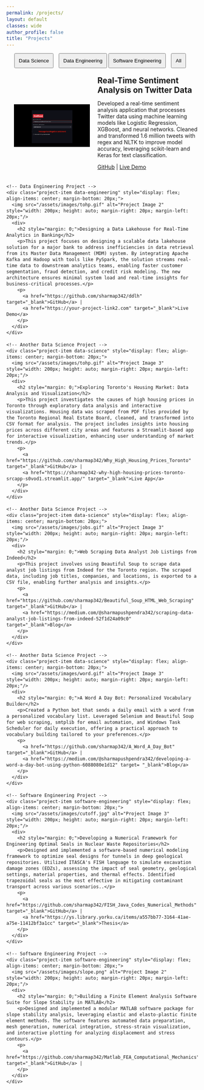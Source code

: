 ```yaml
---
permalink: /projects/
layout: default
classes: wide
author_profile: false
title: "Projects"
---
```


<div class="full-width-projects">
  <!-- Filter Navigation -->
  <div style="margin-bottom: 20px; text-align: center;">
    <button onclick="filterProjects('data-science')" style="margin-right: 10px; padding: 10px;">Data Science</button>
    <button onclick="filterProjects('data-engineering')" style="padding: 10px;">Data Engineering</button>
    <button onclick="filterProjects('software-engineering')" style="margin-right: 10px; padding: 10px;">Software Engineering</button>
    <button onclick="filterProjects('all')" style="margin-right: 10px; padding: 10px;">All</button>
  </div>

  <!-- Project List -->
  <div class="project" id="project-container">
    <!-- Data Science Project -->
    <div class="project-item data-science" style="display: flex; align-items: center; margin-bottom: 20px;">
      <img src="/assets/images/senti.gif" alt="Project Image 1" style="width: 200px; height: auto; margin-right: 20px; margin-left: 20px;"/>
      <div>
        <h2 style="margin: 0;">Real-Time Sentiment Analysis on Twitter Data</h2>
        <p>Developed a real-time sentiment analysis application that processes Twitter data using machine learning models like Logistic Regression, XGBoost, and neural networks. Cleaned and transformed 1.6 million tweets with regex and NLTK to improve model accuracy, leveraging scikit-learn and Keras for text classification.</p>
        <p>
          <a href="https://github.com/sharmap342/Sentiment_Analyzer_App" target="_blank">GitHub</a> |
          <a href="https://your-project-link1.com" target="_blank">Live Demo</a>
        </p>
      </div>
    </div>

    <!-- Data Engineering Project -->
    <div class="project-item data-engineering" style="display: flex; align-items: center; margin-bottom: 20px;">
      <img src="/assets/images/tohp.gif" alt="Project Image 2" style="width: 200px; height: auto; margin-right: 20px; margin-left: 20px;"/>
      <div>
        <h2 style="margin: 0;">Designing a Data Lakehouse for Real-Time Analytics in Banking</h2>
        <p>This project focuses on designing a scalable data lakehouse solution for a major bank to address inefficiencies in data retrieval from its Master Data Management (MDM) system. By integrating Apache Kafka and Hadoop with tools like PySpark, the solution streams real-time data to downstream analytics teams, enabling faster customer segmentation, fraud detection, and credit risk modeling. The new architecture ensures minimal system load and real-time insights for business-critical processes.</p>
        <p>
          <a href="https://github.com/sharmap342/ddlh" target="_blank">GitHub</a> |
          <a href="https://your-project-link2.com" target="_blank">Live Demo</a>
        </p>
      </div>
    </div>

    <!-- Another Data Science Project -->
    <div class="project-item data-science" style="display: flex; align-items: center; margin-bottom: 20px;">
      <img src="/assets/images/tohp.gif" alt="Project Image 3" style="width: 200px; height: auto; margin-right: 20px; margin-left: 20px;"/>
      <div>
        <h2 style="margin: 0;">Exploring Toronto's Housing Market: Data Analysis and Visualization</h2>
        <p>This project investigates the causes of high housing prices in Toronto through exploratory data analysis and interactive visualizations. Housing data was scraped from PDF files provided by the Toronto Regional Real Estate Board, cleaned, and transformed into CSV format for analysis. The project includes insights into housing prices across different city areas and features a Streamlit-based app for interactive visualization, enhancing user understanding of market trends.</p>
        <p>
          <a href="https://github.com/sharmap342/Why_High_Housing_Prices_Toronto" target="_blank">GitHub</a> |
          <a href="https://sharmap342-why-high-housing-prices-toronto-srcapp-s0vod1.streamlit.app/" target="_blank">Live App</a>
        </p>
      </div>
    </div>

    <!-- Another Data Science Project -->
    <div class="project-item data-science" style="display: flex; align-items: center; margin-bottom: 20px;">
      <img src="/assets/images/jobs.gif" alt="Project Image 3" style="width: 200px; height: auto; margin-right: 20px; margin-left: 20px;"/>
      <div>
        <h2 style="margin: 0;">Web Scraping Data Analyst Job Listings from Indeed</h2>
        <p>This project involves using Beautiful Soup to scrape data analyst job listings from Indeed for the Toronto region. The scraped data, including job titles, companies, and locations, is exported to a CSV file, enabling further analysis and insights.</p>
        <p>
          <a href="https://github.com/sharmap342/Beautiful_Soup_HTML_Web_Scraping" target="_blank">GitHub</a> |
          <a href="https://medium.com/@sharmapushpendra342/scraping-data-analyst-job-listings-from-indeed-52f1d24a09c0" target="_blank">Blog</a>
        </p>
      </div>
    </div>

    <!-- Another Data Science Project -->
    <div class="project-item data-science" style="display: flex; align-items: center; margin-bottom: 20px;">
      <img src="/assets/images/word.gif" alt="Project Image 3" style="width: 200px; height: auto; margin-right: 20px; margin-left: 20px;"/>
      <div>
        <h2 style="margin: 0;">A Word A Day Bot: Personalized Vocabulary Builder</h2>
        <p>Created a Python bot that sends a daily email with a word from a personalized vocabulary list. Leveraged Selenium and Beautiful Soup for web scraping, smtplib for email automation, and Windows Task Scheduler for daily execution, offering a practical approach to vocabulary building tailored to your preferences.</p>
        <p>
          <a href="https://github.com/sharmap342/A_Word_A_Day_Bot" target="_blank">GitHub</a> |
          <a href="https://medium.com/@sharmapushpendra342/developing-a-word-a-day-bot-using-python-6088080e1d12" target= "_blank">Blog</a>
        </p>
      </div>
    </div>

    <!-- Software Engineering Project -->
    <div class="project-item software-engineering" style="display: flex; align-items: center; margin-bottom: 20px;">
      <img src="/assets/images/cutoff.jpg" alt="Project Image 3" style="width: 200px; height: auto; margin-right: 20px; margin-left: 20px;"/>
      <div>
        <h2 style="margin: 0;">Developing a Numerical Framework for Engineering Optimal Seals in Nuclear Waste Repositories</h2>
        <p>Designed and implemented a software-based numerical modeling framework to optimize seal designs for tunnels in deep geological repositories. Utilized ITASCA's FISH language to simulate excavation damage zones (EDZs), assessing the impact of seal geometry, geological settings, material properties, and thermal effects. Identified trapezoidal seals as the most effective in mitigating contaminant transport across various scenarios..</p>
        <p>
          <a href="https://github.com/sharmap342/FISH_Java_Codes_Numerical_Methods" target="_blank">GitHub</a> |
          <a href="https://ys.library.yorku.ca/items/a557bb77-3164-41ae-a75e-11412bf3a1cc" target="_blank">Thesis</a>
        </p>
      </div>
    </div>

    <!-- Software Engineering Project -->
    <div class="project-item software-engineering" style="display: flex; align-items: center; margin-bottom: 20px;">
      <img src="/assets/images/slope.png" alt="Project Image 2" style="width: 200px; height: auto; margin-right: 20px; margin-left: 20px;"/>
      <div>
        <h2 style="margin: 0;">Building a Finite Element Analysis Software Suite for Slope Stability in MATLAB</h2>
        <p>Designed and implemented a modular MATLAB software package for slope stability analysis, leveraging elastic and elasto-plastic finite element methods. The software features automated data preparation, mesh generation, numerical integration, stress-strain visualization, and interactive plotting for analyzing displacement and stress contours.</p>
        <p>
          <a href="https://github.com/sharmap342/Matlab_FEA_Computational_Mechanics" target="_blank">GitHub</a> |
        </p>
      </div>
    </div>
  </div>
</div>

<script>
  // JavaScript Function to Filter Projects
  function filterProjects(category) {
    const projects = document.querySelectorAll('.project-item');
    projects.forEach(project => {
      if (category === 'all' || project.classList.contains(category)) {
        project.style.display = 'flex';
      } else {
        project.style.display = 'none';
      }
    });
  }
  // Set default category to 'data-science' on page load
  window.onload = function() {
    filterProjects('data-science');
  };
</script>